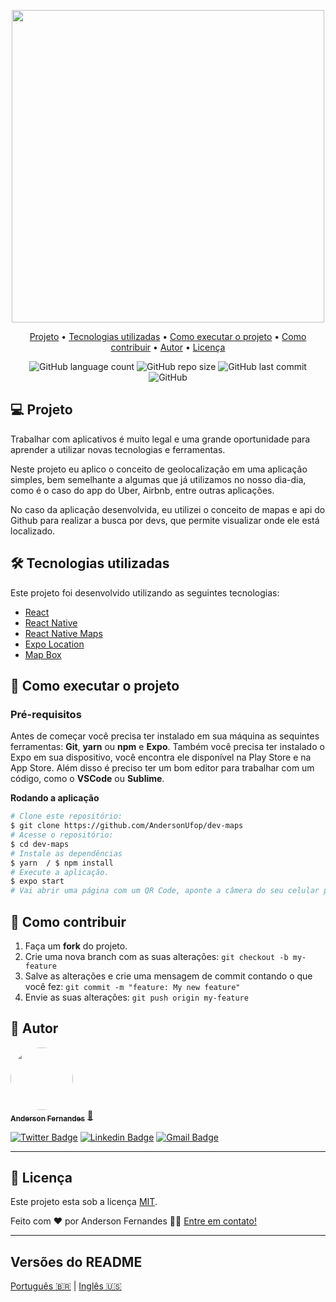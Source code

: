 <p align="center">
  <img src="https://user-images.githubusercontent.com/49786548/98873047-6d089b00-2456-11eb-8ea4-eec08d6ff0be.png" width="500px">
</p>
<p align="center">
  <a href="#-projeto">Projeto</a> •
  <a href="#-tecnologias-utilizadas">Tecnologias utilizadas</a> •
  <a href="#-como-executar-o-projeto">Como executar o projeto</a> •
  <a href="#-como-contribuir">Como contribuir</a> •
  <a href="#-autor">Autor</a> •
  <a href="#-licença">Licença</a> 
</p>


<p align="center">
  <img alt="GitHub language count" src="https://img.shields.io/github/languages/count/AndersonUfop/dev-maps">
  <img alt="GitHub repo size" src="https://img.shields.io/github/repo-size/AndersonUfop/dev-maps">
  <img alt="GitHub last commit" src="https://img.shields.io/github/last-commit/AndersonUfop/dev-maps?color=blue">
  <img alt="GitHub" src="https://img.shields.io/github/license/AndersonUfop/dev-maps?color=blue">
  
</p>


## 💻 Projeto
<p>Trabalhar com aplicativos é muito legal e uma grande oportunidade para aprender a utilizar novas tecnologias e ferramentas. 

Neste projeto eu aplico o conceito de geolocalização em uma aplicação simples, bem semelhante a algumas que já utilizamos no nosso dia-dia, 
como é o caso do app do Uber, Airbnb, entre outras aplicações. 

No caso da aplicação desenvolvida, eu utilizei o conceito de mapas e api do Github para realizar a busca por devs, que permite visualizar onde ele está localizado.</p>


## 🛠 Tecnologias utilizadas
<p>Este projeto foi desenvolvido utilizando as seguintes tecnologias:</p>

- [React](https://reactjs.org/)
- [React Native](https://reactnative.dev)
- [React Native Maps](https://github.com/react-native-maps/react-native-maps)
- [Expo Location](https://docs.expo.io/versions/latest/sdk/location/)
- [Map Box](https://www.mapbox.com/)

## 🚀 Como executar o projeto

### Pré-requisitos
Antes de começar você precisa ter instalado em sua máquina as sequintes ferramentas: **Git**, **yarn** ou **npm** e **Expo**. 
Também você precisa ter instalado o Expo em sua dispositivo, você encontra ele disponível na Play Store e na App Store.
Além disso é preciso ter um bom editor para trabalhar com um código,
como o **VSCode** ou **Sublime**.

<b> Rodando a aplicação </b>

```bash
# Clone este repositório:
$ git clone https://github.com/AndersonUfop/dev-maps
# Acesse o repositório:
$ cd dev-maps
# Instale as dependências
$ yarn  / $ npm install
# Execute a aplicação.
$ expo start
# Vai abrir uma página com um QR Code, aponte a câmera do seu celular para ele e a aplicação abrirá no expo.
```
## 💪 Como contribuir

1. Faça um **fork** do projeto.
2. Crie uma nova branch com as suas alterações: `git checkout -b my-feature`
3. Salve as alterações e crie uma mensagem de commit contando o que você fez: `git commit -m "feature: My new feature"`
4. Envie as suas alterações: `git push origin my-feature`

## 🦸 Autor
<a href="https://www.linkedin.com/in/anderson-fernandes-8b5a50135/">
  <img style="border-radius: 50%;" src="https://user-images.githubusercontent.com/49786548/98873391-0df75600-2457-11eb-9b10-210cc591a035.png" width="100px;">
<br />
 <sub><b>Anderson Fernandes</b></sub></a> <a href="https://www.linkedin.com/in/anderson-fernandes-8b5a50135/"" title="Anderson Fernandes">🚀</a>
 
</a>
<br />

[![Twitter Badge](https://img.shields.io/badge/-@Anderson130996-1ca0f1?style=flat-square&labelColor=1ca0f1&logo=twitter&logoColor=white&link=https://twitter.com/Anderson130996)](https://twitter.com/Anderson130996) 
[![Linkedin Badge](https://img.shields.io/badge/-Anderson-blue?style=flat-square&logo=Linkedin&logoColor=white&link=https://www.linkedin.com/in/anderson-fernandes-8b5a50135/)](https://www.linkedin.com/in/anderson-fernandes-8b5a50135/) 
[![Gmail Badge](https://img.shields.io/badge/-andersonfferreira96@gmail.com-c14438?style=flat-square&logo=Gmail&logoColor=white&link=mailto:andersonfferreira96@gmail.com)](mailto:andersonfferreira96@gmail.com)

---

## 📝 Licença

Este projeto esta sob a licença [MIT](./LICENSE).

Feito com ❤️ por Anderson Fernandes 👋🏽 [Entre em contato!](https://www.linkedin.com/in/anderson-fernandes-8b5a50135/)

---

##  Versões do README

[Português 🇧🇷](./README.md)  |  [Inglês 🇺🇸](./README-en.md)
